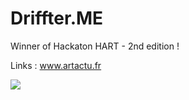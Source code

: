 # Driffter.ME

Winner of Hackaton HART - 2nd edition ! 

Links : www.artactu.fr <a href="http://www.artactu.com/spip.php?page=article-syndic&ids=25675"/>

<img src="https://scontent.xx.fbcdn.net/v/t31.0-8/s720x720/16904630_1912891085613711_7599173445642420482_o.jpg?oh=bfb59bbe9eaa54d9cbb91332ea081236&oe=59433AD0"/>


